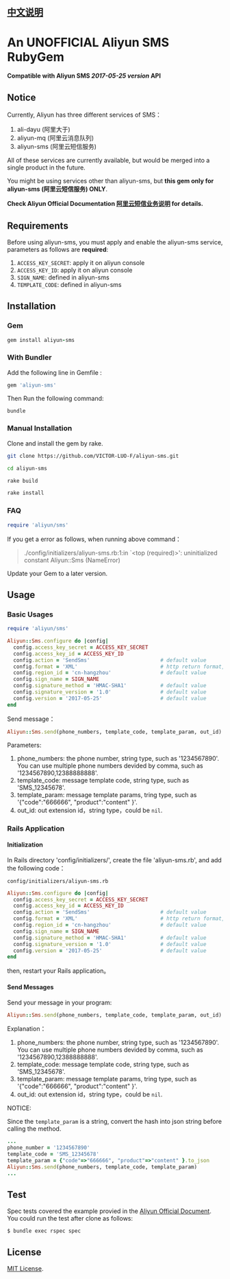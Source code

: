 ## [中文说明](./README.zh-CN.md)

# An **UNOFFICIAL** Aliyun SMS RubyGem

**Compatible with Aliyun SMS *2017-05-25 version* API**

## Notice

Currently, Aliyun has three different services of SMS：

1. ali-dayu (阿里大于)
2. aliyun-mq (阿里云消息队列)
3. aliyun-sms (阿里云短信服务)

All of these services are currently available, but would be merged into a single product in the future.

You might be using services other than aliyun-sms, but **this gem only for aliyun-sms (阿里云短信服务) ONLY**.

**Check Aliyun Official Documentation [阿里云短信业务说明](https://help.aliyun.com/document_detail/63097.html?spm=a2c4g.11186623.6.542.6fZlRU) for details.**

## Requirements

Before using aliyun-sms, you must apply and enable the aliyun-sms service, parameters as follows are **required**:

1. `ACCESS_KEY_SECRET`: apply it on aliyun console
2. `ACCESS_KEY_ID`: apply it on aliyun console
3. `SIGN_NAME`: defined in aliyun-sms
4. `TEMPLATE_CODE`: defined in aliyun-sms

## Installation

### Gem

```ruby
gem install aliyun-sms
```

### With Bundler

Add the following line in Gemfile :

```ruby
gem 'aliyun-sms'
```

Then Run the following command:

```ruby
bundle
```

### Manual Installation

Clone and install the gem by rake.

```bash
git clone https://github.com/VICTOR-LUO-F/aliyun-sms.git

cd aliyun-sms

rake build

rake install
```

### FAQ

```ruby
require 'aliyun/sms'
```

If you get a error as follows, when running above command：

> ./config/initializers/aliyun-sms.rb:1:in `<top (required)>': uninitialized constant Aliyun::Sms (NameError)

Update your Gem to a later version.

## Usage

### Basic Usages

```ruby
require 'aliyun/sms'

Aliyun::Sms.configure do |config|
  config.access_key_secret = ACCESS_KEY_SECRET    
  config.access_key_id = ACCESS_KEY_ID            
  config.action = 'SendSms'                       # default value
  config.format = 'XML'                           # http return format, value is 'JSON' or 'XML'
  config.region_id = 'cn-hangzhou'                # default value      
  config.sign_name = SIGN_NAME                  
  config.signature_method = 'HMAC-SHA1'           # default value
  config.signature_version = '1.0'                # default value
  config.version = '2017-05-25'                   # default value
end
```

Send message：

```ruby
Aliyun::Sms.send(phone_numbers, template_code, template_param, out_id)
```

Parameters:

1. phone_numbers: the phone number, string type, such as '1234567890'. You can use multiple phone numbers devided by comma, such as '1234567890,12388888888'.
2. template_code: message template code, string type, such as 'SMS_12345678'.
3. template_param: message template params, tring type, such as '{"code":"666666", "product":"content" }'.
4. out_id: out extension id，string type，could be `nil`.


### Rails Application

#### Initialization

In Rails directory 'config/initializers/', create the file 'aliyun-sms.rb', and add the following code：           


`config/initializers/aliyun-sms.rb`

```ruby
Aliyun::Sms.configure do |config|
  config.access_key_secret = ACCESS_KEY_SECRET    
  config.access_key_id = ACCESS_KEY_ID            
  config.action = 'SendSms'                       # default value
  config.format = 'XML'                           # http return format, value is 'JSON' or 'XML'
  config.region_id = 'cn-hangzhou'                # default value      
  config.sign_name = SIGN_NAME                    
  config.signature_method = 'HMAC-SHA1'           # default value
  config.signature_version = '1.0'                # default value
  config.version = '2017-05-25'                   # default value
end
```
then, restart your Rails application。

#### Send Messages

Send your message in your program:

```ruby
Aliyun::Sms.send(phone_numbers, template_code, template_param, out_id)
```    

Explanation：

1. phone_numbers: the phone number, string type, such as '1234567890'. You can use multiple phone numbers devided by comma, such as '1234567890,12388888888'.
2. template_code: message template code, string type, such as 'SMS_12345678'.
3. template_param: message template params, tring type, such as '{"code":"666666", "product":"content" }'.
4. out_id: out extension id，string type，could be `nil`.

NOTICE:

Since the `template_param` is a string, convert the hash into json string before calling the method.

```ruby
...
phone_number = '1234567890'
template_code = 'SMS_12345678'
template_param = {"code"=>"666666", "product"=>"content" }.to_json
Aliyun::Sms.send(phone_numbers, template_code, template_param)
...
```    

## Test

Spec tests covered the example provied in the [Aliyun Official Document](https://help.aliyun.com/document_detail/56189.html?spm=a2c4g.11186623.6.580.o8Fm0S). You could run the test after clone as follows:

    $ bundle exec rspec spec


## License

[MIT License](http://opensource.org/licenses/MIT).
